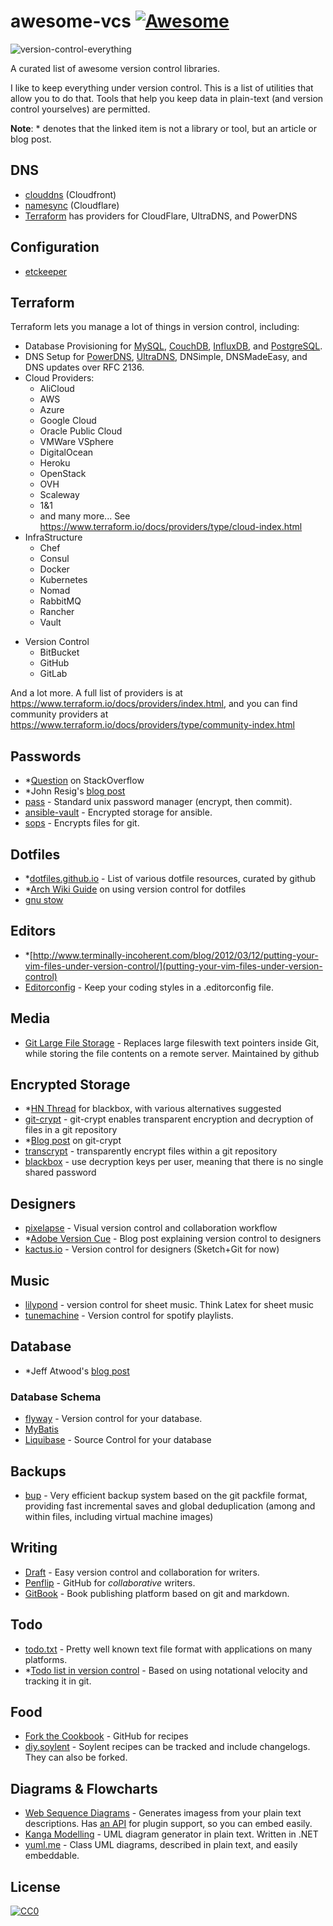 # awesome-vcs [![Awesome](https://cdn.rawgit.com/sindresorhus/awesome/d7305f38d29fed78fa85652e3a63e154dd8e8829/media/badge.svg)](https://github.com/sindresorhus/awesome)

![version-control-everything](http://i.imgur.com/P0aDBIT.jpg)

A curated list of awesome version control libraries.

I like to keep everything under version control. This is a list of utilities that allow you to do that. Tools that help you keep data in plain-text (and version control yourselves) are permitted.

**Note**: \* denotes that the linked item is not a library or tool, but an article or blog post.

## DNS

 - [clouddns](https://github.com/jhawthorn/clouddns) (Cloudfront)
 - [namesync](https://github.com/dnerdy/namesync) (Cloudflare)
 - [Terraform](https://www.terraform.io/docs/providers/) has providers for CloudFlare, UltraDNS, and PowerDNS

## Configuration

- [etckeeper](https://github.com/joeyh/etckeeper)

## Terraform

Terraform lets you manage a lot of things in version control, including:

- Database Provisioning for [MySQL](https://www.terraform.io/docs/providers/mysql/index.html), [CouchDB](https://github.com/nicolai86/terraform-provider-couchdb), [InfluxDB](https://www.terraform.io/docs/providers/influxdb/index.html), and [PostgreSQL](https://www.terraform.io/docs/providers/postgresql/index.html).
- DNS Setup for [PowerDNS](https://www.terraform.io/docs/providers/powerdns/index.html), [UltraDNS](https://www.terraform.io/docs/providers/ultradns/index.html), DNSimple, DNSMadeEasy, and DNS updates over RFC 2136.
- Cloud Providers:
    + AliCloud
    + AWS
    + Azure
    + Google Cloud
    + Oracle Public Cloud
    + VMWare VSphere
    + DigitalOcean
    + Heroku
    + OpenStack
    + OVH
    + Scaleway
    + 1&1
    + and many more... See https://www.terraform.io/docs/providers/type/cloud-index.html
- InfraStructure
    + Chef
    + Consul
    + Docker
    + Kubernetes
    + Nomad
    + RabbitMQ
    + Rancher
    + Vault
+ Version Control
    * BitBucket
    * GitHub
    * GitLab

And a lot more. A full list of providers is at <https://www.terraform.io/docs/providers/index.html>, and you can find community providers at <https://www.terraform.io/docs/providers/type/community-index.html>

## Passwords

- *[Question](http://stackoverflow.com/questions/559611/password-storage-in-source-control) on StackOverflow
- *John Resig's [blog post](http://ejohn.org/blog/keeping-passwords-in-source-control/)
- [pass](http://www.passwordstore.org/) - Standard unix password manager (encrypt, then commit).
- [ansible-vault](https://docs.ansible.com/playbooks_vault.html) - Encrypted storage for ansible.
- [sops](https://github.com/mozilla/sops) - Encrypts files for git.
## Dotfiles

- *[dotfiles.github.io](https://dotfiles.github.io/) - List of various dotfile resources, curated by github
- *[Arch Wiki Guide](https://wiki.archlinux.org/index.php/Dotfiles#Version_control) on using version control for dotfiles
- [gnu stow](http://www.gnu.org/software/stow/)

## Editors

- *[http://www.terminally-incoherent.com/blog/2012/03/12/putting-your-vim-files-under-version-control/](putting-your-vim-files-under-version-control)
- [Editorconfig](http://editorconfig.org/) - Keep your coding styles in a .editorconfig file.

## Media

- [Git Large File Storage](https://git-lfs.github.com/) - Replaces large fileswith text pointers inside Git, while storing the file contents on a remote server. Maintained by github

## Encrypted Storage

- *[HN Thread](https://news.ycombinator.com/item?id=8264496) for blackbox, with various alternatives suggested
- [git-crypt](https://www.agwa.name/projects/git-crypt/) - git-crypt enables transparent encryption and decryption of files in a git repository
- *[Blog post](http://dsernst.com/2015/06/09/git-crypt-is-git--encryption/) on git-crypt
- [transcrypt](https://github.com/elasticdog/transcrypt) - transparently encrypt files within a git repository
- [blackbox](https://github.com/StackExchange/blackbox) - use decryption keys per user, meaning that there is no single shared password

## Designers

- [pixelapse](https://www.pixelapse.com/) - Visual version control and collaboration workflow
- *[Adobe Version Cue](http://sixrevisions.com/project-management/the-ultimate-guide-to-version-control-for-designers/) - Blog post explaining version control to designers
- [kactus.io](https://kactus.io/) - Version control for designers (Sketch+Git for now)

## Music

- [lilypond](http://www.lilypond.org/features.html) - version control for sheet music. Think Latex for sheet music
- [tunemachine](https://github.com/jez/tunemachine) - Version control for spotify playlists.

## Database

- *Jeff Atwood's [blog post](http://blog.codinghorror.com/get-your-database-under-version-control/)

### Database Schema

- [flyway](https://flywaydb.org/) - Version control for your database.
- [MyBatis](http://www.mybatis.org/migrations/)
- [Liquibase](https://www.liquibase.org/) - Source Control for your database

## Backups

- [bup](https://github.com/bup/bup) - Very efficient backup system based on the git packfile format, providing fast incremental saves and global deduplication (among and within files, including virtual machine images)

## Writing

- [Draft](https://draftin.com/) - Easy version control and collaboration for writers.
- [Penflip](https://www.penflip.com/) - GitHub for *collaborative* writers.
- [GitBook](https://www.gitbook.com/) - Book publishing platform based on git and markdown.

## Todo

- [todo.txt](http://todotxt.com/) - Pretty well known text file format with applications on many platforms.
- *[Todo list in version control](http://urasaru.org/post/19414431348/getting-my-todo-list-under-version-control) - Based on using notational velocity and tracking it in git.

## Food

- [Fork the Cookbook](http://forkthecookbook.com/) - GitHub for recipes
- [diy.soylent](https://diy.soylent.com/) - Soylent recipes can be tracked and include changelogs. They can also be forked.

## Diagrams & Flowcharts

- [Web Sequence Diagrams](https://www.websequencediagrams.com/) - Generates imagess from your plain text descriptions. Has [an API](http://www.websequencediagrams.com/embedding.html) for plugin support, so you can embed easily.
- [Kanga Modelling](https://kangamodeling.codeplex.com/) - UML diagram generator in plain text. Written in .NET
- [yuml.me](http://yuml.me/) - Class UML diagrams, described in plain text, and easily embeddable.

## License

[![CC0](http://i.creativecommons.org/p/zero/1.0/88x31.png)](http://creativecommons.org/publicdomain/zero/1.0/)
